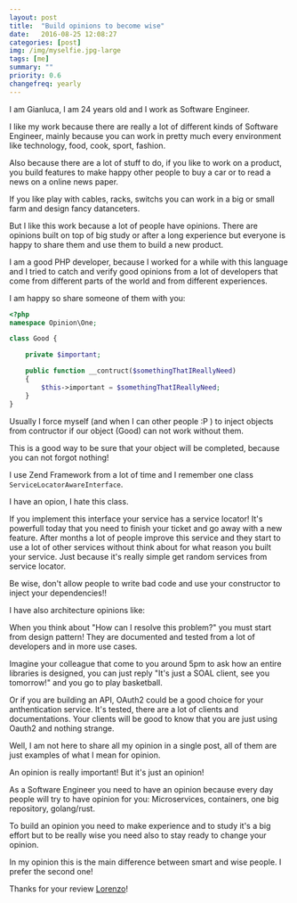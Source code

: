 ```yaml
---
layout: post
title:  "Build opinions to become wise"
date:   2016-08-25 12:08:27
categories: [post]
img: /img/myselfie.jpg-large
tags: [me]
summary: ""
priority: 0.6
changefreq: yearly
---
```

I am Gianluca, I am 24 years old and I work as Software Engineer.

I like my work because there are really a lot of different kinds of Software
Engineer, mainly because you can work in pretty much every environment like
technology, food, cook, sport, fashion.

Also because there are a lot of stuff to do, if you like to work on a product,
you build features to make happy other people to buy a car or to read a news on
a online news paper.

If you like play with cables, racks, switchs you can work in a big or small
farm and design fancy datanceters.

But I like this work because a lot of people have opinions. There are opinions
built on top of big study or after a long experience but everyone is happy to
share them and use them to build a new product.

I am a good PHP developer, because I worked for a while with this language and
I tried to catch and verify good opinions from a lot of developers that come
from different parts of the world and from different experiences.

I am happy so share someone of them with you:

```php
<?php
namespace Opinion\One;

class Good {

    private $important;

    public function __contruct($somethingThatIReallyNeed)
    {
        $this->important = $somethingThatIReallyNeed;
    }
}
```

Usually I force myself (and when I can other people :P ) to inject objects from
contructor if our object (Good) can not work without them.

This is a good way to be sure that your object will be completed, because you can not forgot nothing!

I use Zend Framework from a lot of time and I remember one class
`ServiceLocatorAwareInterface`.

I have an opion, I hate this class.

If you implement this interface your service has a service locator! It's
powerfull today that you need to finish your ticket and go away with a new
feature.
After months a lot of people improve this service and they start to use a lot
of other services without think about for what reason you built your service.
Just because it's really simple get random services from service locator.

Be wise, don't allow people to write bad code and use your constructor to inject your dependencies!!

I have also architecture opinions like:

When you think about "How can I resolve this problem?" you must start from
design pattern! They are documented and tested from a lot of developers and in
more use cases.

Imagine your colleague that come to you around 5pm to ask how an entire
libraries is designed, you can just reply "It's just a SOAL client, see you
tomorrow!" and you go to play basketball.

Or if you are building an API, OAuth2 could be a good choice for your
anthentication service. It's tested, there are a lot of clients and
documentations.
Your clients will be good to know that you are just using
Oauth2 and nothing strange.

Well, I am not here to share all my opinion in a single post, all of them are
just examples of what I mean for opinion.

An opinion is really important! But it's just an opinion!

As a Software Engineer you need to have an opinion because every day people
will try to have opinion for you: Microservices, containers, one big
repository, golang/rust.

To build an opinion you need to make experience and to study it's a big effort
but to be really wise you need also to stay ready to change your
opinion.

In my opinion this is the main difference between smart and wise people. I
prefer the second one!

<div class="alert alert-success" role="alert">
Thanks for your review <a href='https://twitter.com/fntlnz'
target='_blank'>Lorenzo</a>!</div>
